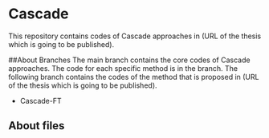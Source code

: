 # Cascade
This repository contains codes of Cascade approaches in (URL of the thesis which is going to be published).

##About Branches
The main branch contains the core codes of Cascade approaches. The code for each specific method is in the branch.
The following branch contains the codes of the method that is proposed in (URL of the thesis which is going to be published).
- Cascade-FT

## About files



